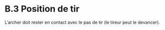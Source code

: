 # B.3 Position de tir

L’archer doit rester en contact avec le pas de tir (le tireur peut le devancer).
